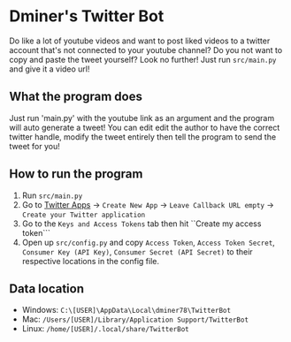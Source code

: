 # Dminer's Twitter Bot

Do like a lot of youtube videos and want to post liked videos to a twitter account that's not connected to your youtube channel? Do you not want to copy and paste the tweet yourself?
Look no further! Just run `src/main.py` and give it a video url!

## What the program does

Just run 'main.py' with the youtube link as an argument and the program will auto generate a tweet!
You can edit edit the author to have the correct twitter handle, modify the tweet entirely then tell the program to send the tweet for you!

## How to run the program

1. Run ```src/main.py```
2. Go to [Twitter Apps](https://apps.twitter.com/) -> ```Create New App``` -> ```Leave Callback URL empty``` -> ```Create your Twitter application```
3. Go to the ```Keys and Access Tokens``` tab then hit ``Create my access token```
4. Open up ```src/config.py``` and copy ```Access Token```, ```Access Token Secret```, ```Consumer Key (API Key)```, ```Consumer Secret (API Secret)``` to their respective locations in the config file.

## Data location

 - Windows: ```C:\[USER]\AppData\Local\dminer78\TwitterBot```
 - Mac: ```/Users/[USER]/Library/Application Support/TwitterBot```
 - Linux: ```/home/[USER]/.local/share/TwitterBot```
